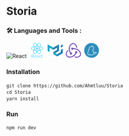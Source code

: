 # Storia

### :hammer_and_wrench: Languages and Tools :
<div>
 <img src="https://github.com/devicons/devicon/blob/master/icons/javascript/javascript-original-wordmark.svg" title="React" alt="React" width="40" height="40"/>&nbsp;
  <img src="https://github.com/devicons/devicon/blob/master/icons/react/react-original-wordmark.svg" title="React" alt="React" width="40" height="40"/>&nbsp;
  <img src="https://github.com/devicons/devicon/blob/master/icons/materialui/materialui-original.svg" title="Material UI" alt="Material UI" width="40" height="40"/>&nbsp;
  <img src="https://github.com/devicons/devicon/blob/master/icons/redux/redux-original.svg" title="Redux" alt="Redux " width="40" height="40"/>&nbsp;
<img src="https://github.com/devicons/devicon/blob/master/icons/yarn/yarn-original.svg" title="Yarn" alt="Yarn " width="40" height="40"/>&nbsp;
</div>

### Installation
<div>
<code>git clone https://github.com/Ahmtluu/Storia</code> <br>
<code>cd Storia</code><br>
<code>yarn install</code>
</div>

### Run
<div>
<code>npm run dev</code>
</div>
